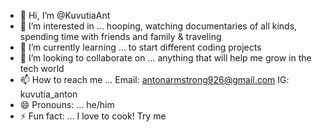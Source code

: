 - 👋 Hi, I’m @KuvutiaAnt
- 👀 I’m interested in ... hooping, watching documentaries of all kinds, spending time with friends and family & traveling
- 🌱 I’m currently learning ... to start different coding projects   
- 💞️ I’m looking to collaborate on ... anything that will help me grow in the tech world  
- 📫 How to reach me ... Email: antonarmstrong926@gmail.com IG: kuvutia_anton
- 😄 Pronouns: ... he/him
- ⚡ Fun fact: ... I love to cook! Try me

<!---
KuvutiaAnt/KuvutiaAnt is a ✨ special ✨ repository because its `README.md` (this file) appears on your GitHub profile.
You can click the Preview link to take a look at your changes.
--->
